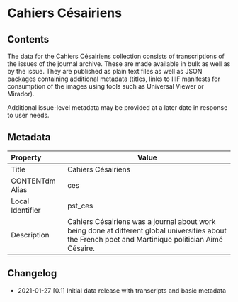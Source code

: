# Cahiers Césairiens

## Contents

The data for the Cahiers Césairiens collection consists of transcriptions of the issues of the journal archive. These are made available in bulk as well as by the issue. They are published as plain text files as well as JSON packages containing additional metadata (titles, links to IIIF manifests for consumption of the images using tools such as Universal Viewer or Mirador).

Additional issue-level metadata may be provided at a later date in response to user needs.

## Metadata

| Property | Value |
|:--- | --- |
| Title | Cahiers Césairiens |
| CONTENTdm Alias | ces |
| Local Identifier | pst_ces |
| Description | Cahiers Césairiens was a journal about work being done at different global universities about the French poet and Martinique politician Aimé Césaire. |

## Changelog

* 2021-01-27 [0.1] Initial data release with transcripts and basic metadata
